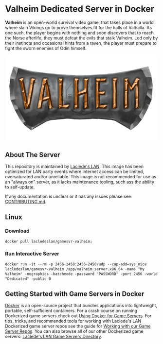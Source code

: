 # Valheim Dedicated Server in Docker

**Valheim** is an open-world survival video game, that takes place in a world where slain Vikings go to prove
themselves fit for the halls of Valhalla. As one such, the player begins with nothing and soon discovers that to reach
the Norse afterlife, they must defeat the evils that stalk Valheim. Led only by their instincts and occasional hints
from a raven, the player must prepare to fight the sworn enemies of Odin himself.

![Valheim Logo](https://raw.githubusercontent.com/LacledesLAN/gamesvr-valheim/main/.misc/logo_valheim.png "Valheim Dedicated Server in Docker")

## About The Server

This repository is maintained by [Laclede's LAN](https://lacledeslan.com). This image has been optimized for LAN party
events where internet access can be limited, oversaturated and/or unreliable. This image is not recommended for use as
an "always on" server, as it lacks maintenance tooling, such ass the ability to self-update.

If any documentation is unclear or it has any issues please see [CONTRIBUTING.md](./CONTRIBUTING.md).

## Linux

### Download

```shell
docker pull lacledeslan/gamesvr-valheim;
```

### Run Interactive Server

```shell
docker run -it --rm -p 2456-2458:2456-2458/udp --cap-add=sys_nice lacledeslan/gamesvr-valheim /app/valheim_server.x86_64 -name "My Valheim" -nographics -batchmode -password "PASSWORD" -port 2456 -world "Dedicated" -public 0
```

## Getting Started with Game Servers in Docker

[Docker](https://docs.docker.com/) is an open-source project that bundles applications into lightweight, portable,
self-sufficient containers. For a crash course on running Dockerized game servers check out [Using Docker for Game
Servers](https://github.com/LacledesLAN/README.1ST/blob/master/GameServers/DockerAndGameServers.md). For tips, tricks,
and recommended tools for working with Laclede's LAN Dockerized game server repos see the guide for [Working with our
Game Server Repos](https://github.com/LacledesLAN/README.1ST/blob/master/GameServers/WorkingWithOurRepos.md). You can
also browse all of our other Dockerized game servers: [Laclede's LAN Game Servers
Directory](https://github.com/LacledesLAN/README.1ST/tree/master/GameServers).
